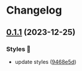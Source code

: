 # Changelog

## [0.1.1](https://github.com/hbstack/syntax-highlighting/compare/styles/fruity/v0.1.0...styles/fruity/v0.1.1) (2023-12-25)


### Styles 🎨

* update styles ([9468e5d](https://github.com/hbstack/syntax-highlighting/commit/9468e5d054f6c1775a1966bcf308506cebd2f804))
